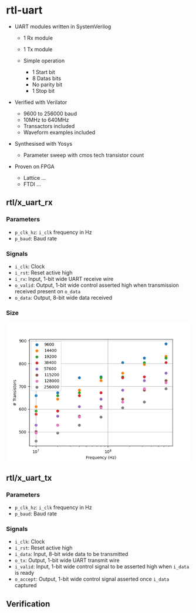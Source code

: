 # rtl-uart

 - UART modules written in SystemVerilog

   - 1 Rx module
   - 1 Tx module
   - Simple operation
      
      - 1 Start bit
      - 8 Datas bits
      - No parity bit
      - 1 Stop bit

 - Verified with Verilator

   - 9600 to 256000 baud
   - 10MHz to 640MHz
   - Transactors included
   - Waveform examples included

 - Synthesised with Yosys

   - Parameter sweep with cmos tech transistor count
   
- Proven on FPGA

   - Lattice ...
   - FTDI ...

## rtl/x_uart_rx

### Parameters
 
 - ``p_clk_hz``: ``i_clk`` frequency in Hz
 - ``p_baud``: Baud rate

### Signals

- ``i_clk``: Clock
- ``i_rst``: Reset active high
- ``i_rx``: Input, 1-bit wide UART receive wire
- ``o_valid``: Output, 1-bit wide control asserted high when transmission received present on ``o_data``   
- ``o_data``: Output, 8-bit wide data received

### Size

![Screenshot](doc/images/x_uart_rx.png)

## rtl/x_uart_tx

### Parameters
 
 - ``p_clk_hz``: ``i_clk`` frequency in Hz
 - ``p_baud``: Baud rate

### Signals

 - ``i_clk``: Clock
 - ``i_rst``: Reset active high
 - ``i_data``: Input, 8-bit wide data to be transmitted
 - ``o_tx``: Output, 1-bit wide UART transmit wire
 - ``i_valid``: Input, 1-bit wide control signal to be asserted high when ``i_data`` is ready
 - ``o_accept``: Output, 1-bit wide control signal asserted once ``i_data`` captured 

## Verification

